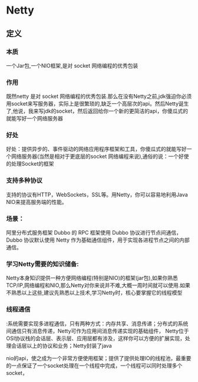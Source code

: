 

# Netty

## 定义

### 本质
一个Jar包,一个NIO框架,是对 socket 网络编程的优秀包装

### 作用
既然netty 是对 socket 网络编程的优秀包装.那么在没有Netty之前,jdk强迫你必须用socket来写服务器，实际上是很繁琐的,缺乏一个高层次的api。然后Netty诞生了,他说，我来写jdk的socket，然后返回给你一个新的更简洁的api，你傻瓜式的就能写好一个网络服务器

### 好处
好处：提供异步的、事件驱动的网络应用程序框架和工具，你傻瓜式的就能写好一个网络服务器(当然是相对于更底层的socket 网络编程来说),通俗的说：一个好使的处理Socket的框架

### 支持多种协议
支持的协议有HTTP，WebSockets，SSL等。用Netty，你可以容易地利用Java NIO来提高服务端的性能。

### 场景：
阿里分布式服务框架 Dubbo 的 RPC 框架使用 Dubbo 协议进行节点间通信，Dubbo 协议默认使用 Netty 
作为基础通信组件，用于实现各进程节点之间的内部通信。

### 学习Netty需要的知识储备: 
Netty本身知识提供一种方便网络编程(特别是NIO)的框架(jar包),如果你熟悉TCP/IP,网络编程和NIO,那么Netty对你来说并不难,大概一周时间就可以使用.如果不熟悉以上这些,建议先熟悉以上技术,学习Netty时，核心要掌握它的线程模型

### 线程通信

:系统需要实现多进程通信，只有两种方式：内存共享、消息传递；分布式的系统间通信只有消息传递，Netty可作为应用间消息传递实现的基础组件，
Netty位于OSI协议栈的会话层、表示层、应用层都有涉及，这样你可以方便的扩展实现，处理会话层以上的协议和业务；Netty封装了java
 
nio的api，使之成为一个非常方便使用框架；提供了提供处理IO的线程池，最重要的一点保证了一个socket处理在一个线程中完成，一个线程可以同时处理多个socket，